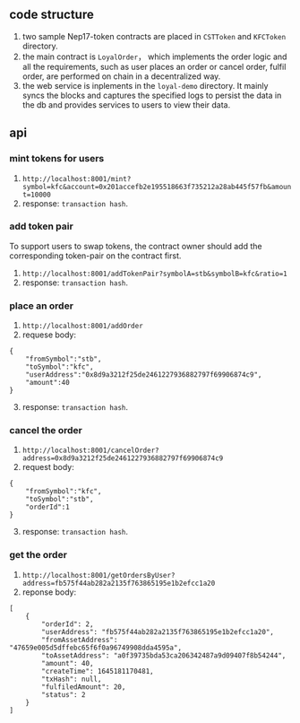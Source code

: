 ## code structure
1. two sample Nep17-token contracts are placed in `CSTToken` and `KFCToken` directory.
2. the main contract is `LoyalOrder`， which implements the order logic and all the requirements, such as user places an order or cancel order, fulfil order, are performed on chain in a decentralized way.
3. the web service is inplements in the `loyal-demo` directory. It mainly syncs the blocks and captures the specified logs to persist the data in the db and provides services to users to view their data.

## api

### mint tokens for users

1. `http://localhost:8001/mint?symbol=kfc&account=0x201accefb2e195518663f735212a28ab445f57fb&amount=10000`
2. response: `transaction hash`.

### add token pair

To support users to swap tokens, the contract owner should add the corresponding token-pair on the contract first.


1. `http://localhost:8001/addTokenPair?symbolA=stb&symbolB=kfc&ratio=1`
2. response: `transaction hash`.

### place an order

1. `http://localhost:8001/addOrder`
2. requese body:
```
{
    "fromSymbol":"stb",
    "toSymbol":"kfc",
    "userAddress":"0x8d9a3212f25de2461227936882797f69906874c9",
    "amount":40
}
```
3. response: `transaction hash`.

### cancel the order

1. `http://localhost:8001/cancelOrder?address=0x8d9a3212f25de2461227936882797f69906874c9`
2. request body:
```
{
    "fromSymbol":"kfc",
    "toSymbol":"stb",
    "orderId":1
}
```
3. response: `transaction hash`.

### get the order

1. `http://localhost:8001/getOrdersByUser?address=fb575f44ab282a2135f763865195e1b2efcc1a20`
2. reponse body:

```
[
    {
        "orderId": 2,
        "userAddress": "fb575f44ab282a2135f763865195e1b2efcc1a20",
        "fromAssetAddress": "47659e005d5dffebc65f6f0a96749908dda4595a",
        "toAssetAddress": "a0f39735bda53ca206342487a9d09407f8b54244",
        "amount": 40,
        "createTime": 1645181170481,
        "txHash": null,
        "fulfiledAmount": 20,
        "status": 2
    }
]
```

